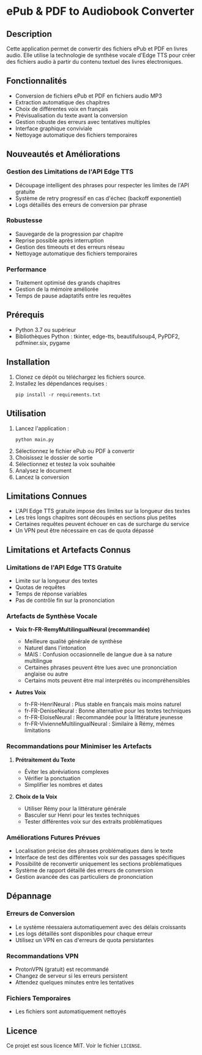 # ePub & PDF to Audiobook Converter

## Description

Cette application permet de convertir des fichiers ePub et PDF en livres audio. Elle utilise la technologie de synthèse vocale d'Edge TTS pour créer des fichiers audio à partir du contenu textuel des livres électroniques.

## Fonctionnalités

- Conversion de fichiers ePub et PDF en fichiers audio MP3
- Extraction automatique des chapitres
- Choix de différentes voix en français
- Prévisualisation du texte avant la conversion
- Gestion robuste des erreurs avec tentatives multiples
- Interface graphique conviviale
- Nettoyage automatique des fichiers temporaires

## Nouveautés et Améliorations

### Gestion des Limitations de l'API Edge TTS
- Découpage intelligent des phrases pour respecter les limites de l'API gratuite
- Système de retry progressif en cas d'échec (backoff exponentiel)
- Logs détaillés des erreurs de conversion par phrase

### Robustesse
- Sauvegarde de la progression par chapitre
- Reprise possible après interruption
- Gestion des timeouts et des erreurs réseau
- Nettoyage automatique des fichiers temporaires

### Performance
- Traitement optimisé des grands chapitres
- Gestion de la mémoire améliorée
- Temps de pause adaptatifs entre les requêtes

## Prérequis

- Python 3.7 ou supérieur
- Bibliothèques Python : tkinter, edge-tts, beautifulsoup4, PyPDF2, pdfminer.six, pygame

## Installation

1. Clonez ce dépôt ou téléchargez les fichiers source.
2. Installez les dépendances requises :
   ```
   pip install -r requirements.txt
   ```

## Utilisation

1. Lancez l'application :
   ```
   python main.py
   ```
2. Sélectionnez le fichier ePub ou PDF à convertir
3. Choisissez le dossier de sortie
4. Sélectionnez et testez la voix souhaitée
5. Analysez le document
6. Lancez la conversion

## Limitations Connues

- L'API Edge TTS gratuite impose des limites sur la longueur des textes
- Les très longs chapitres sont découpés en sections plus petites
- Certaines requêtes peuvent échouer en cas de surcharge du service
- Un VPN peut être nécessaire en cas de quota dépassé

## Limitations et Artefacts Connus

### Limitations de l'API Edge TTS Gratuite
- Limite sur la longueur des textes
- Quotas de requêtes
- Temps de réponse variables
- Pas de contrôle fin sur la prononciation

### Artefacts de Synthèse Vocale
- **Voix fr-FR-RemyMultilingualNeural (recommandée)**
  - Meilleure qualité générale de synthèse
  - Naturel dans l'intonation
  - MAIS : Confusion occasionnelle de langue due à sa nature multilingue
  - Certaines phrases peuvent être lues avec une prononciation anglaise ou autre
  - Certains mots peuvent être mal interprétés ou incompréhensibles

- **Autres Voix**
  - fr-FR-HenriNeural : Plus stable en français mais moins naturel
  - fr-FR-DeniseNeural : Bonne alternative pour les textes techniques
  - fr-FR-EloiseNeural : Recommandée pour la littérature jeunesse
  - fr-FR-VivienneMultilingualNeural : Similaire à Rémy, mêmes limitations

### Recommandations pour Minimiser les Artefacts
1. **Prétraitement du Texte**
   - Éviter les abréviations complexes
   - Vérifier la ponctuation
   - Simplifier les nombres et dates

2. **Choix de la Voix**
   - Utiliser Rémy pour la littérature générale
   - Basculer sur Henri pour les textes techniques
   - Tester différentes voix sur des extraits problématiques

### Améliorations Futures Prévues
- Localisation précise des phrases problématiques dans le texte
- Interface de test des différentes voix sur des passages spécifiques
- Possibilité de reconvertir uniquement les sections problématiques
- Système de rapport détaillé des erreurs de conversion
- Gestion avancée des cas particuliers de prononciation

## Dépannage

### Erreurs de Conversion
- Le système réessaiera automatiquement avec des délais croissants
- Les logs détaillés sont disponibles pour chaque erreur
- Utilisez un VPN en cas d'erreurs de quota persistantes

### Recommandations VPN
- ProtonVPN (gratuit) est recommandé
- Changez de serveur si les erreurs persistent
- Attendez quelques minutes entre les tentatives

### Fichiers Temporaires
- Les fichiers sont automatiquement nettoyés

## Licence

Ce projet est sous licence MIT. Voir le fichier `LICENSE`.
